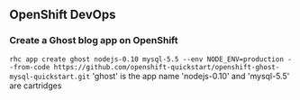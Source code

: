 ## OpenShift DevOps

### Create a Ghost blog app on OpenShift
`rhc app create ghost nodejs-0.10 mysql-5.5 --env NODE_ENV=production --from-code https://github.com/openshift-quickstart/openshift-ghost-mysql-quickstart.git`
'ghost' is the app name
'nodejs-0.10' and 'mysql-5.5' are cartridges